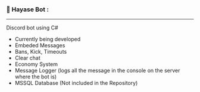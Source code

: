 ### 🔨 Hayase Bot :
---
Discord bot using C# 
- Currently being developed
- Embeded Messages
- Bans, Kick, Timeouts
- Clear chat
- Economy System
- Message Logger (logs all the message in the console on the server where the bot is)
- MSSQL Database (Not included in the Repository)

